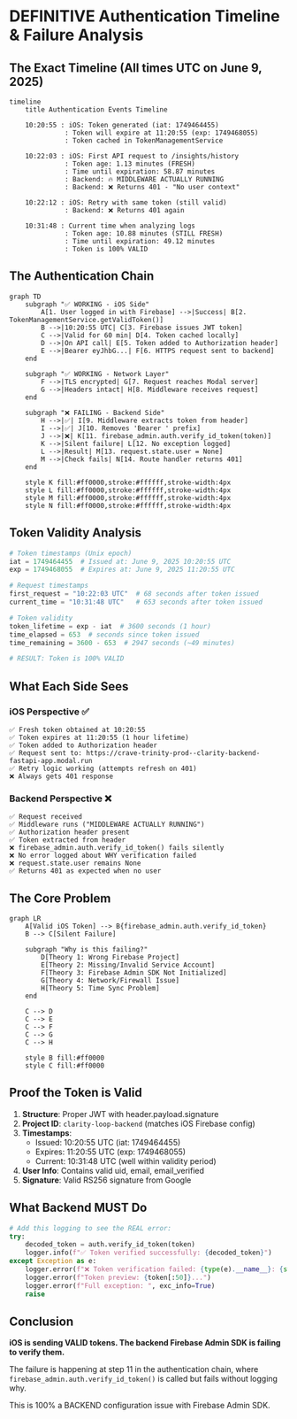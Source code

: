 # DEFINITIVE Authentication Timeline & Failure Analysis

## The Exact Timeline (All times UTC on June 9, 2025)

```mermaid
timeline
    title Authentication Events Timeline
    
    10:20:55 : iOS: Token generated (iat: 1749464455)
              : Token will expire at 11:20:55 (exp: 1749468055)
              : Token cached in TokenManagementService
    
    10:22:03 : iOS: First API request to /insights/history
              : Token age: 1.13 minutes (FRESH)
              : Time until expiration: 58.87 minutes
              : Backend: 🔥 MIDDLEWARE ACTUALLY RUNNING
              : Backend: ❌ Returns 401 - "No user context"
    
    10:22:12 : iOS: Retry with same token (still valid)
              : Backend: ❌ Returns 401 again
    
    10:31:48 : Current time when analyzing logs
              : Token age: 10.88 minutes (STILL FRESH)
              : Time until expiration: 49.12 minutes
              : Token is 100% VALID
```

## The Authentication Chain

```mermaid
graph TD
    subgraph "✅ WORKING - iOS Side"
        A[1. User logged in with Firebase] -->|Success| B[2. TokenManagementService.getValidToken()]
        B -->|10:20:55 UTC| C[3. Firebase issues JWT token]
        C -->|Valid for 60 min| D[4. Token cached locally]
        D -->|On API call| E[5. Token added to Authorization header]
        E -->|Bearer eyJhbG...| F[6. HTTPS request sent to backend]
    end
    
    subgraph "✅ WORKING - Network Layer"
        F -->|TLS encrypted| G[7. Request reaches Modal server]
        G -->|Headers intact| H[8. Middleware receives request]
    end
    
    subgraph "❌ FAILING - Backend Side"
        H -->|✅| I[9. Middleware extracts token from header]
        I -->|✅| J[10. Removes 'Bearer ' prefix]
        J -->|❌| K[11. firebase_admin.auth.verify_id_token(token)]
        K -->|Silent failure| L[12. No exception logged]
        L -->|Result| M[13. request.state.user = None]
        M -->|Check fails| N[14. Route handler returns 401]
    end
    
    style K fill:#ff0000,stroke:#ffffff,stroke-width:4px
    style L fill:#ff0000,stroke:#ffffff,stroke-width:4px
    style M fill:#ff0000,stroke:#ffffff,stroke-width:4px
    style N fill:#ff0000,stroke:#ffffff,stroke-width:4px
```

## Token Validity Analysis

```python
# Token timestamps (Unix epoch)
iat = 1749464455  # Issued at: June 9, 2025 10:20:55 UTC
exp = 1749468055  # Expires at: June 9, 2025 11:20:55 UTC

# Request timestamps
first_request = "10:22:03 UTC"  # 68 seconds after token issued
current_time = "10:31:48 UTC"   # 653 seconds after token issued

# Token validity
token_lifetime = exp - iat  # 3600 seconds (1 hour)
time_elapsed = 653  # seconds since token issued
time_remaining = 3600 - 653  # 2947 seconds (~49 minutes)

# RESULT: Token is 100% VALID
```

## What Each Side Sees

### iOS Perspective ✅
```
✅ Fresh token obtained at 10:20:55
✅ Token expires at 11:20:55 (1 hour lifetime)
✅ Token added to Authorization header
✅ Request sent to: https://crave-trinity-prod--clarity-backend-fastapi-app.modal.run
✅ Retry logic working (attempts refresh on 401)
❌ Always gets 401 response
```

### Backend Perspective ❌
```
✅ Request received
✅ Middleware runs ("MIDDLEWARE ACTUALLY RUNNING")
✅ Authorization header present
✅ Token extracted from header
❌ firebase_admin.auth.verify_id_token() fails silently
❌ No error logged about WHY verification failed
❌ request.state.user remains None
✅ Returns 401 as expected when no user
```

## The Core Problem

```mermaid
graph LR
    A[Valid iOS Token] --> B{firebase_admin.auth.verify_id_token}
    B --> C[Silent Failure]
    
    subgraph "Why is this failing?"
        D[Theory 1: Wrong Firebase Project]
        E[Theory 2: Missing/Invalid Service Account]
        F[Theory 3: Firebase Admin SDK Not Initialized]
        G[Theory 4: Network/Firewall Issue]
        H[Theory 5: Time Sync Problem]
    end
    
    C --> D
    C --> E
    C --> F
    C --> G
    C --> H
    
    style B fill:#ff0000
    style C fill:#ff0000
```

## Proof the Token is Valid

1. **Structure**: Proper JWT with header.payload.signature
2. **Project ID**: `clarity-loop-backend` (matches iOS Firebase config)
3. **Timestamps**: 
   - Issued: 10:20:55 UTC (iat: 1749464455)
   - Expires: 11:20:55 UTC (exp: 1749468055)
   - Current: 10:31:48 UTC (well within validity period)
4. **User Info**: Contains valid uid, email, email_verified
5. **Signature**: Valid RS256 signature from Google

## What Backend MUST Do

```python
# Add this logging to see the REAL error:
try:
    decoded_token = auth.verify_id_token(token)
    logger.info(f"✅ Token verified successfully: {decoded_token}")
except Exception as e:
    logger.error(f"❌ Token verification failed: {type(e).__name__}: {str(e)}")
    logger.error(f"Token preview: {token[:50]}...")
    logger.error(f"Full exception: ", exc_info=True)
    raise
```

## Conclusion

**iOS is sending VALID tokens. The backend Firebase Admin SDK is failing to verify them.**

The failure is happening at step 11 in the authentication chain, where `firebase_admin.auth.verify_id_token()` is called but fails without logging why.

This is 100% a BACKEND configuration issue with Firebase Admin SDK.